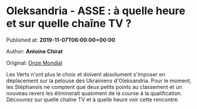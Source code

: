 
# Oleksandria - ASSE : à quelle heure et sur quelle chaîne TV ?

Published at: **2019-11-07T06:00:00+00:00**

Author: **Antoine Chirat**

Original: [Onze Mondial](http://www.onzemondial.com/footoir/oleksandria-asse-a-quelle-heure-et-sur-quelle-chaine-tv-201706)

Les Verts n'ont plus le choix et doivent absolument s'imposer en déplacement sur la pelouse des Ukrainiens d'Oleksandria. Pour le moment, les Stéphanois ne comptent que deux petits points au classement et un nouveau revers les éliminerait quasiment de la course à la qualification. Découvrez sur quelle chaîne TV et à quelle heure voir cette rencontre.
